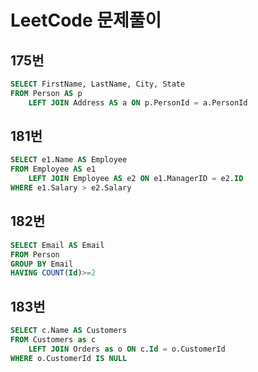 # LeetCode 문제풀이

## 175번 
```SQL
SELECT FirstName, LastName, City, State
FROM Person AS p
    LEFT JOIN Address AS a ON p.PersonId = a.PersonId
```

## 181번
```SQL
SELECT e1.Name AS Employee
FROM Employee AS e1
    LEFT JOIN Employee AS e2 ON e1.ManagerID = e2.ID
WHERE e1.Salary > e2.Salary
```

## 182번
```SQL
SELECT Email AS Email
FROM Person
GROUP BY Email
HAVING COUNT(Id)>=2
```

## 183번
```SQL
SELECT c.Name AS Customers 
FROM Customers as c
    LEFT JOIN Orders as o ON c.Id = o.CustomerId
WHERE o.CustomerId IS NULL
```